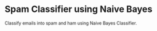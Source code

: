 # Spam Classifier using Naive Bayes

Classify emails into spam and ham using Naive Bayes Classifier. 
